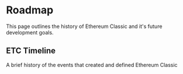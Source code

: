 # Roadmap

This page outlines the history of Ethereum Classic and it's future development goals.

## ETC Timeline

A brief history of the events that created and defined Ethereum Classic
